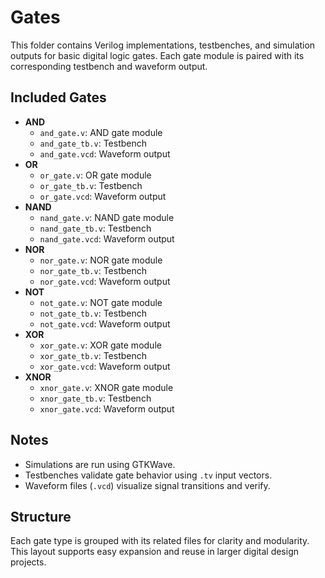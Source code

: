 # Gates

This folder contains Verilog implementations, testbenches, and simulation outputs for basic digital logic gates. Each gate module is paired with its corresponding testbench and waveform output.

## Included Gates
- **AND**
  - `and_gate.v`: AND gate module
  - `and_gate_tb.v`: Testbench
  - `and_gate.vcd`: Waveform output
- **OR**
  - `or_gate.v`: OR gate module
  - `or_gate_tb.v`: Testbench
  - `or_gate.vcd`: Waveform output
- **NAND**
  - `nand_gate.v`: NAND gate module
  - `nand_gate_tb.v`: Testbench
  - `nand_gate.vcd`: Waveform output
- **NOR**
  - `nor_gate.v`: NOR gate module
  - `nor_gate_tb.v`: Testbench
  - `nor_gate.vcd`: Waveform output
- **NOT**
  - `not_gate.v`: NOT gate module
  - `not_gate_tb.v`: Testbench
  - `not_gate.vcd`: Waveform output
- **XOR**
  - `xor_gate.v`: XOR gate module
  - `xor_gate_tb.v`: Testbench
  - `xor_gate.vcd`: Waveform output
- **XNOR**
  - `xnor_gate.v`: XNOR gate module
  - `xnor_gate_tb.v`: Testbench
  - `xnor_gate.vcd`: Waveform output

## Notes
- Simulations are run using GTKWave.
- Testbenches validate gate behavior using `.tv` input vectors.
- Waveform files (`.vcd`) visualize signal transitions and verify.

## Structure
Each gate type is grouped with its related files for clarity and modularity. This layout supports easy expansion and reuse in larger digital design projects.
